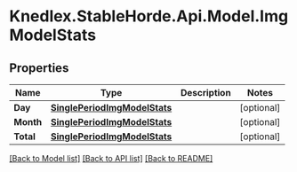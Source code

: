 # Knedlex.StableHorde.Api.Model.ImgModelStats

## Properties

Name | Type | Description | Notes
------------ | ------------- | ------------- | -------------
**Day** | [**SinglePeriodImgModelStats**](SinglePeriodImgModelStats.md) |  | [optional] 
**Month** | [**SinglePeriodImgModelStats**](SinglePeriodImgModelStats.md) |  | [optional] 
**Total** | [**SinglePeriodImgModelStats**](SinglePeriodImgModelStats.md) |  | [optional] 

[[Back to Model list]](../README.md#documentation-for-models) [[Back to API list]](../README.md#documentation-for-api-endpoints) [[Back to README]](../README.md)

